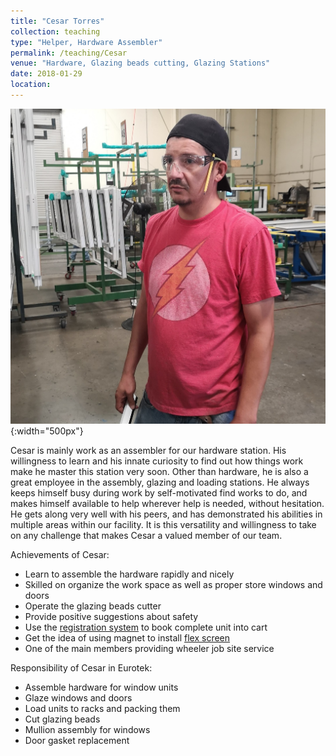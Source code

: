 ```yaml
---
title: "Cesar Torres"
collection: teaching
type: "Helper, Hardware Assembler"
permalink: /teaching/Cesar
venue: "Hardware, Glazing beads cutting, Glazing Stations"
date: 2018-01-29
location:
---
```

![cesar](/images/cesar.jpg){:width="500px"}

Cesar is mainly work as an assembler for our hardware station. His willingness to learn and his innate curiosity to find out how things work make he master this station very soon. Other than hardware, he is also a great employee in the assembly, glazing and loading stations. He always keeps himself busy during work by self-motivated find works to do, and makes himself available to help wherever help is needed, without hesitation. He gets along very well with his peers, and has demonstrated his abilities in multiple areas within our facility. It is this versatility and willingness to take on any challenge that makes Cesar a valued member of our team.

Achievements of Cesar:
* Learn to assemble the hardware rapidly and nicely
* Skilled on organize the work space as well as proper store windows and doors
* Operate the glazing beads cutter
* Provide positive suggestions about safety
* Use the [registration system](https://bensenx.github.io/improvements/registration) to book complete unit into cart
* Get the idea of using magnet to install [flex screen](https://bensenx.github.io/improvements/magnets)
* One of the main members providing wheeler job site service

Responsibility of Cesar in Eurotek:
* Assemble hardware for window units
* Glaze windows and doors
* Load units to racks and packing them
* Cut glazing beads
* Mullion assembly for windows
* Door gasket replacement
